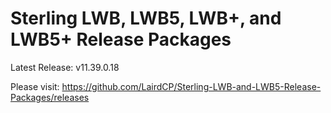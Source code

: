 # Sterling LWB, LWB5, LWB+, and LWB5+ Release Packages

Latest Release: v11.39.0.18

Please visit: https://github.com/LairdCP/Sterling-LWB-and-LWB5-Release-Packages/releases
